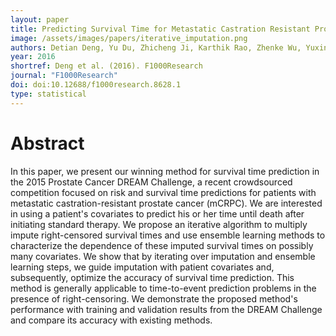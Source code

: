 ```yaml
---
layout: paper
title: Predicting Survival Time for Metastatic Castration Resistant Prostate Cancer; An Iterative Imputation Approach
image: /assets/images/papers/iterative_imputation.png
authors: Detian Deng, Yu Du, Zhicheng Ji, Karthik Rao, Zhenke Wu, Yuxin Zhu, R. Yates Coley
year: 2016
shortref: Deng et al. (2016). F1000Research
journal: "F1000Research"
doi: doi:10.12688/f1000research.8628.1
type: statistical
---
```


# Abstract

In this paper, we present our winning method for survival time prediction in the 2015 Prostate Cancer DREAM Challenge, a recent crowdsourced competition focused on risk and survival time predictions for patients with metastatic castration-resistant prostate cancer (mCRPC). We are interested in using a patient's covariates to predict his or her time until death after initiating standard therapy. We propose an iterative algorithm to multiply impute right-censored survival times and use ensemble learning methods to characterize the dependence of these imputed survival times on possibly many covariates. We show that by iterating over imputation and ensemble learning steps, we guide imputation with patient covariates and, subsequently, optimize the accuracy of survival time prediction. This method is generally applicable to time-to-event prediction problems in the presence of right-censoring. We demonstrate the proposed method's performance with training and validation results from the DREAM Challenge and compare its accuracy with existing methods.
